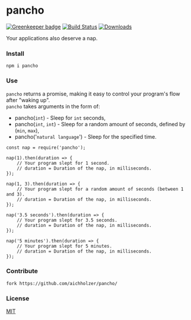 # pancho

[![Greenkeeper badge](https://badges.greenkeeper.io/aichholzer/pancho.svg)](https://greenkeeper.io/)
[![Build Status](https://travis-ci.org/aichholzer/pancho.svg?branch=master)](https://travis-ci.org/aichholzer/pancho)
[![Downloads](https://img.shields.io/npm/dt/pancho.svg)](https://www.npmjs.com/package/pancho)

Your applications also deserve a nap.


### Install
```
npm i pancho
```


### Use

`pancho` returns a promise, making it easy to control your program's flow after "waking up".<br />
`pancho` takes arguments in the form of:

 - pancho(`int`) - Sleep for `int` seconds,
 - pancho(`int`, `int`) - Sleep for a random amount of seconds, defined by (`min`, `max`),
 - pancho('`natural language`') - Sleep for the specified time.

```
const nap = require('pancho');

nap(1).then(duration => {
    // Your program slept for 1 second.
    // duration = Duration of the nap, in milliseconds.
});

nap(1, 3).then(duration => {
    // Your program slept for a random amount of seconds (between 1 and 3).
    // duration = Duration of the nap, in milliseconds.
});

nap('3.5 seconds').then(duration => {
    // Your program slept for 3.5 seconds.
    // duration = Duration of the nap, in milliseconds.
});

nap('5 minutes').then(duration => {
    // Your program slept for 5 minutes.
    // duration = Duration of the nap, in milliseconds.
});
```


### Contribute
```
fork https://github.com/aichholzer/pancho/
```


### License

[MIT](https://github.com/aichholzer/pancho/blob/master/LICENSE)
